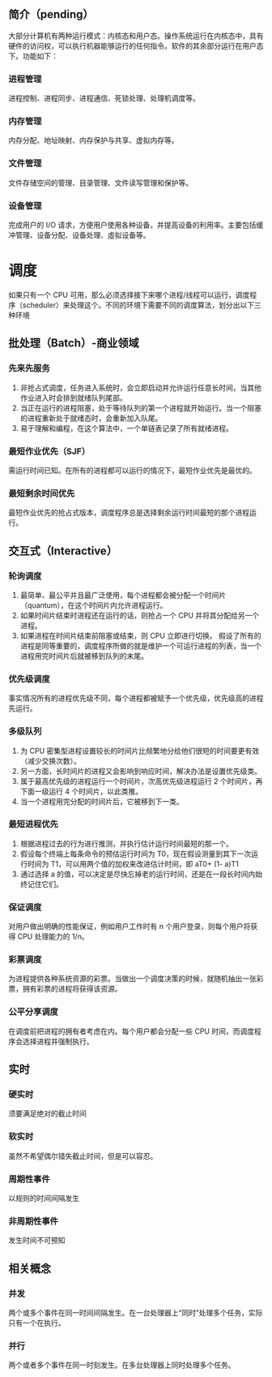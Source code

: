 ## 简介（pending）
大部分计算机有两种运行模式：内核态和用户态。操作系统运行在内核态中，具有硬件的访问权，可以执行机器能够运行的任何指令。软件的其余部分运行在用户态下。功能如下：
### 进程管理
进程控制、进程同步、进程通信、死锁处理、处理机调度等。
### 内存管理
内存分配、地址映射、内存保护与共享、虚拟内存等。
### 文件管理
文件存储空间的管理、目录管理、文件读写管理和保护等。
### 设备管理
完成用户的 I/O 请求，方便用户使用各种设备，并提高设备的利用率。主要包括缓冲管理、设备分配、设备处理、虛拟设备等。

# 调度
如果只有一个 CPU 可用，那么必须选择接下来哪个进程/线程可以运行，调度程序（scheduler）来处理这个。不同的环境下需要不同的调度算法，划分出以下三种环境
## 批处理（Batch）-商业领域
### 先来先服务
1. 非抢占式调度，任务进入系统时，会立即启动并允许运行任意长时间，当其他作业进入时会排到就绪队列尾部。
2. 当正在运行的进程阻塞，处于等待队列的第一个进程就开始运行。当一个阻塞的进程重新处于就绪态时，会重新加入队尾。
3. 易于理解和编程，在这个算法中，一个单链表记录了所有就绪进程。
### 最短作业优先（SJF）
需运行时间已知。在所有的进程都可以运行的情况下，最短作业优先是最优的。
### 最短剩余时间优先
最短作业优先的抢占式版本，调度程序总是选择剩余运行时间最短的那个进程运行。
## 交互式（Interactive）
### 轮询调度
1. 最简单、最公平并且最广泛使用，每个进程都会被分配一个时间片（quantum），在这个时间片内允许进程运行。
2. 如果时间片结束时进程还在运行的话，则抢占一个 CPU 并将其分配给另一个进程。
3. 如果进程在时间片结束前阻塞或结束，则 CPU 立即进行切换。
假设了所有的进程是同等重要的，调度程序所做的就是维护一个可运行进程的列表，当一个进程用完时间片后就被移到队列的末尾。
### 优先级调度
事实情况所有的进程优先级不同，每个进程都被赋予一个优先级，优先级高的进程先运行。
### 多级队列
1. 为 CPU 密集型进程设置较长的时间片比频繁地分给他们很短的时间要更有效（减少交换次数）。
2. 另一方面，长时间片的进程又会影响到响应时间，解决办法是设置优先级类。
3. 属于最高优先级的进程运行一个时间片，次高优先级进程运行 2 个时间片，再下面一级运行 4 个时间片，以此类推。
4. 当一个进程用完分配的时间片后，它被移到下一类。
### 最短进程优先
1. 根据进程过去的行为进行推测，并执行估计运行时间最短的那一个。
2. 假设每个终端上每条命令的预估运行时间为 T0，现在假设测量到其下一次运行时间为 T1，可以用两个值的加权来改进估计时间，即 aT0+ (1- a)T1
3. 通过选择 a 的值，可以决定是尽快忘掉老的运行时间，还是在一段长时间内始终记住它们。
### 保证调度
对用户做出明确的性能保证，例如用户工作时有 n 个用户登录，则每个用户将获得 CPU 处理能力的 1/n。
### 彩票调度
为进程提供各种系统资源的彩票。当做出一个调度决策的时候，就随机抽出一张彩票，拥有彩票的进程将获得该资源。
### 公平分享调度
在调度前把进程的拥有者考虑在内。每个用户都会分配一些 CPU 时间，而调度程序会选择进程并强制执行。
## 实时
### 硬实时
须要满足绝对的截止时间
### 软实时
虽然不希望偶尔错失截止时间，但是可以容忍。
### 周期性事件
以规则的时间间隔发生
### 非周期性事件
发生时间不可预知

## 相关概念
### 并发
两个或多个事件在同一时间间隔发生。在一台处理器上“同时”处理多个任务，实际只有一个在执行。
### 并行
两个或者多个事件在同一时刻发生。在多台处理器上同时处理多个任务。